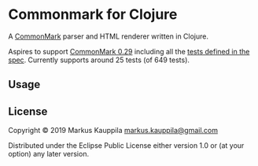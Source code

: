 # Commonmark for Clojure 

A [CommonMark](https://commonmark.org/) parser and HTML renderer written in Clojure. 

Aspires to support [CommonMark 0.29](https://spec.commonmark.org/0.29) including all the [tests defined in the spec](https://spec.commonmark.org/0.29/spec.json). Currently supports around 25 tests (of 649 tests).


## Usage

## License

Copyright © 2019 Markus Kauppila <markus.kauppila@gmail.com>

Distributed under the Eclipse Public License either version 1.0 or (at
your option) any later version.
